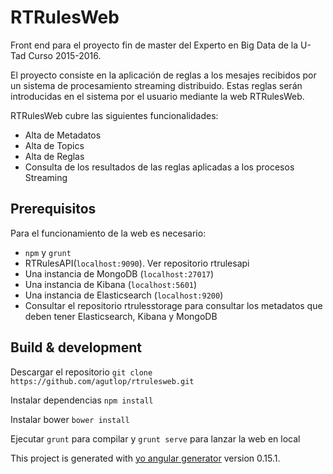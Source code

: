 # RTRulesWeb

Front end para el proyecto fin de master del Experto en Big Data de la U-Tad Curso 2015-2016.

El proyecto consiste en la aplicación de reglas a los mesajes recibidos por un sistema de procesamiento streaming distribuido. 
Estas reglas serán introducidas en el sistema por el usuario mediante la web RTRulesWeb. 

RTRulesWeb cubre las siguientes funcionalidades:
- Alta de Metadatos
- Alta de Topics
- Alta de Reglas
- Consulta de los resultados de las reglas aplicadas a los procesos Streaming


## Prerequisitos

Para el funcionamiento de la web es necesario:
  - `npm` y `grunt` 
  - RTRulesAPI(`localhost:9090`). Ver repositorio rtrulesapi
  - Una instancia de MongoDB (`localhost:27017`) 
  - Una instancia de Kibana (`localhost:5601`)
  - Una instancia de Elasticsearch (`localhost:9200`)
  - Consultar el repositorio rtrulesstorage para consultar los metadatos que deben tener Elasticsearch, Kibana y MongoDB


## Build & development

Descargar el repositorio 
    `git clone https://github.com/agutlop/rtrulesweb.git`

Instalar dependencias
    `npm install`

Instalar bower
    `bower install`

Ejecutar `grunt` para compilar y `grunt serve` para lanzar la web en local



This project is generated with [yo angular generator](https://github.com/yeoman/generator-angular)
version 0.15.1.
